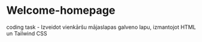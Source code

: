 # Welcome-homepage
coding task - Izveidot vienkāršu mājaslapas galveno lapu, izmantojot HTML un Tailwind CSS
